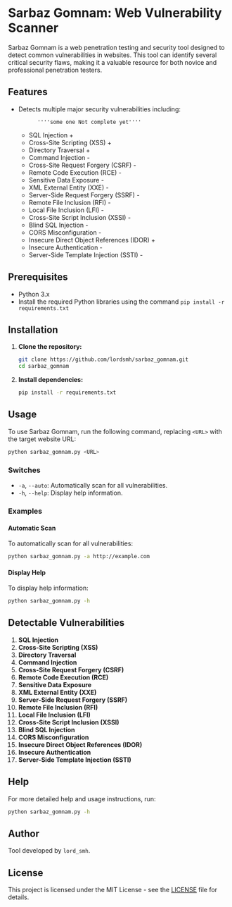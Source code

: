 

 

# Sarbaz Gomnam: Web Vulnerability Scanner

Sarbaz Gomnam is a web penetration testing and security tool designed to detect common vulnerabilities in websites. This tool can identify several critical security flaws, making it a valuable resource for both novice and professional penetration testers.

## Features

- Detects multiple major security vulnerabilities including:

            ''''some one Not complete yet''''

  - SQL Injection +
  - Cross-Site Scripting (XSS) +
  - Directory Traversal +
  - Command Injection -
  - Cross-Site Request Forgery (CSRF) -
  - Remote Code Execution (RCE) -
  - Sensitive Data Exposure - 
  - XML External Entity (XXE) -
  - Server-Side Request Forgery (SSRF) -
  - Remote File Inclusion (RFI) -
  - Local File Inclusion (LFI) -
  - Cross-Site Script Inclusion (XSSI) -
  - Blind SQL Injection -
  - CORS Misconfiguration -
  - Insecure Direct Object References (IDOR) +
  - Insecure Authentication -
  - Server-Side Template Injection (SSTI) -

## Prerequisites

- Python 3.x
- Install the required Python libraries using the command `pip install -r requirements.txt`

## Installation

1. **Clone the repository:**

    ```bash
    git clone https://github.com/lordsmh/sarbaz_gomnam.git
    cd sarbaz_gomnam
    ```

2. **Install dependencies:**

    ```bash
    pip install -r requirements.txt
    ```

## Usage

To use Sarbaz Gomnam, run the following command, replacing `<URL>` with the target website URL:

```bash
python sarbaz_gomnam.py <URL>
```

### Switches

- `-a`, `--auto`: Automatically scan for all vulnerabilities.
- `-h`, `--help`: Display help information.

### Examples

#### Automatic Scan

To automatically scan for all vulnerabilities:

```bash
python sarbaz_gomnam.py -a http://example.com
```

#### Display Help

To display help information:

```bash
python sarbaz_gomnam.py -h
```

## Detectable Vulnerabilities

1. **SQL Injection**
2. **Cross-Site Scripting (XSS)**
3. **Directory Traversal**
4. **Command Injection**
5. **Cross-Site Request Forgery (CSRF)**
6. **Remote Code Execution (RCE)**
7. **Sensitive Data Exposure**
8. **XML External Entity (XXE)**
9. **Server-Side Request Forgery (SSRF)**
10. **Remote File Inclusion (RFI)**
11. **Local File Inclusion (LFI)**
12. **Cross-Site Script Inclusion (XSSI)**
13. **Blind SQL Injection**
14. **CORS Misconfiguration**
15. **Insecure Direct Object References (IDOR)**
16. **Insecure Authentication**
17. **Server-Side Template Injection (SSTI)**

## Help

For more detailed help and usage instructions, run:

```bash
python sarbaz_gomnam.py -h
```

## Author

Tool developed by `lord_smh`.

## License

This project is licensed under the MIT License - see the [LICENSE](LICENSE) file for details.

